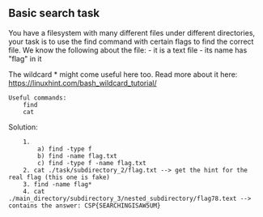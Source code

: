 ## Basic search task

You have a filesystem with many different files under different directories,
your task is to use the find command with certain flags to find the correct file.
We know the following about the file:
    - it is a text file
    - its name has "flag" in it

The wildcard * might come useful here too. Read more about it here:
https://linuxhint.com/bash_wildcard_tutorial/

```
Useful commands:
    find
    cat
```

Solution:
```
    1.
        a) find -type f
        b) find -name flag.txt
        c) find -type f -name flag.txt
    2. cat ./task/subdirectory_2/flag.txt --> get the hint for the real flag (this one is fake)
    3. find -name flag* 
    4. cat ./main_directory/subdirectory_3/nested_subdirectory/flag78.text --> contains the answer: CSP{SEARCHINGISAW5UM}
```
